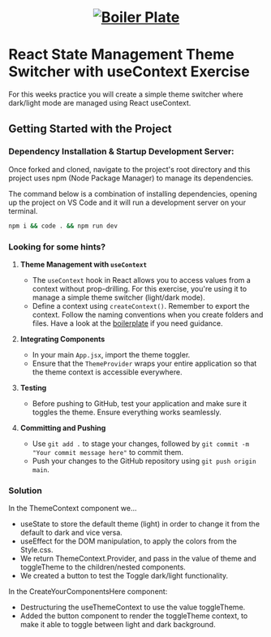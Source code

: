 <h1 align="center">
  <a href="">
    <img src="/src/assets/state-management.svg" alt="Boiler Plate">
  </a>
</h1>

# React State Management Theme Switcher with useContext Exercise

For this weeks practice you will create a simple theme switcher where dark/light mode are managed using React useContext.

## Getting Started with the Project

### Dependency Installation & Startup Development Server:

Once forked and cloned, navigate to the project's root directory and this project uses npm (Node Package Manager) to manage its dependencies.

The command below is a combination of installing dependencies, opening up the project on VS Code and it will run a development server on your terminal.

```bash
npm i && code . && npm run dev
```

### Looking for some hints?

1. **Theme Management with `useContext`**

   - The `useContext` hook in React allows you to access values from a context without prop-drilling. For this exercise, you're using it to manage a simple theme switcher (light/dark mode).
   - Define a context using `createContext()`. Remember to export the context. Follow the naming conventions when you create folders and files. Have a look at the [boilerplate](https://github.com/Technigo/react-vite-use-context-boiler-plate) if you need guidance.

2. **Integrating Components**

   - In your main `App.jsx`, import the theme toggler.
   - Ensure that the `ThemeProvider` wraps your entire application so that the theme context is accessible everywhere.

3. **Testing**

   - Before pushing to GitHub, test your application and make sure it toggles the theme. Ensure everything works seamlessly.

4. **Committing and Pushing**
   - Use `git add .` to stage your changes, followed by `git commit -m "Your commit message here"` to commit them.
   - Push your changes to the GitHub repository using `git push origin main`.

### Solution

In the ThemeContext component we...

- useState to store the default theme (light) in order to change it from the default to dark and vice versa.
- useEffect for the DOM manipulation, to apply the colors from the Style.css.
- We return ThemeContext.Provider, and pass in the value of theme and toggleTheme to the children/nested components.
- We created a button to test the Toggle dark/light functionality.

In the CreateYourComponentsHere component:

- Destructuring the useThemeContext to use the value toggleTheme.
- Added the button component to render the toggleTheme context, to make it able to toggle between light and dark background.
